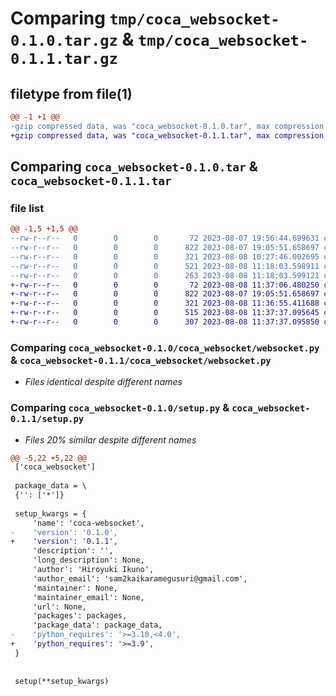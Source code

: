# Comparing `tmp/coca_websocket-0.1.0.tar.gz` & `tmp/coca_websocket-0.1.1.tar.gz`

## filetype from file(1)

```diff
@@ -1 +1 @@
-gzip compressed data, was "coca_websocket-0.1.0.tar", max compression
+gzip compressed data, was "coca_websocket-0.1.1.tar", max compression
```

## Comparing `coca_websocket-0.1.0.tar` & `coca_websocket-0.1.1.tar`

### file list

```diff
@@ -1,5 +1,5 @@
--rw-r--r--   0        0        0       72 2023-08-07 19:56:44.699631 coca_websocket-0.1.0/coca_websocket/__init__.py
--rw-r--r--   0        0        0      822 2023-08-07 19:05:51.658697 coca_websocket-0.1.0/coca_websocket/websocket.py
--rw-r--r--   0        0        0      321 2023-08-08 10:27:46.002695 coca_websocket-0.1.0/pyproject.toml
--rw-r--r--   0        0        0      521 2023-08-08 11:18:03.598911 coca_websocket-0.1.0/setup.py
--rw-r--r--   0        0        0      263 2023-08-08 11:18:03.599121 coca_websocket-0.1.0/PKG-INFO
+-rw-r--r--   0        0        0       72 2023-08-08 11:37:06.480250 coca_websocket-0.1.1/coca_websocket/__init__.py
+-rw-r--r--   0        0        0      822 2023-08-07 19:05:51.658697 coca_websocket-0.1.1/coca_websocket/websocket.py
+-rw-r--r--   0        0        0      321 2023-08-08 11:36:55.411688 coca_websocket-0.1.1/pyproject.toml
+-rw-r--r--   0        0        0      515 2023-08-08 11:37:37.095645 coca_websocket-0.1.1/setup.py
+-rw-r--r--   0        0        0      307 2023-08-08 11:37:37.095850 coca_websocket-0.1.1/PKG-INFO
```

### Comparing `coca_websocket-0.1.0/coca_websocket/websocket.py` & `coca_websocket-0.1.1/coca_websocket/websocket.py`

 * *Files identical despite different names*

### Comparing `coca_websocket-0.1.0/setup.py` & `coca_websocket-0.1.1/setup.py`

 * *Files 20% similar despite different names*

```diff
@@ -5,22 +5,22 @@
 ['coca_websocket']
 
 package_data = \
 {'': ['*']}
 
 setup_kwargs = {
     'name': 'coca-websocket',
-    'version': '0.1.0',
+    'version': '0.1.1',
     'description': '',
     'long_description': None,
     'author': 'Hiroyuki Ikuno',
     'author_email': 'sam2kaikaramegusuri@gmail.com',
     'maintainer': None,
     'maintainer_email': None,
     'url': None,
     'packages': packages,
     'package_data': package_data,
-    'python_requires': '>=3.10,<4.0',
+    'python_requires': '>=3.9',
 }
 
 
 setup(**setup_kwargs)
```

